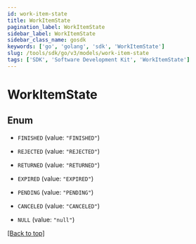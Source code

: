 ```yaml
---
id: work-item-state
title: WorkItemState
pagination_label: WorkItemState
sidebar_label: WorkItemState
sidebar_class_name: gosdk
keywords: ['go', 'golang', 'sdk', 'WorkItemState'] 
slug: /tools/sdk/go/v3/models/work-item-state
tags: ['SDK', 'Software Development Kit', 'WorkItemState']
---
```


# WorkItemState

## Enum


* `FINISHED` (value: `"FINISHED"`)

* `REJECTED` (value: `"REJECTED"`)

* `RETURNED` (value: `"RETURNED"`)

* `EXPIRED` (value: `"EXPIRED"`)

* `PENDING` (value: `"PENDING"`)

* `CANCELED` (value: `"CANCELED"`)

* `NULL` (value: `"null"`)


[[Back to top]](#) 


